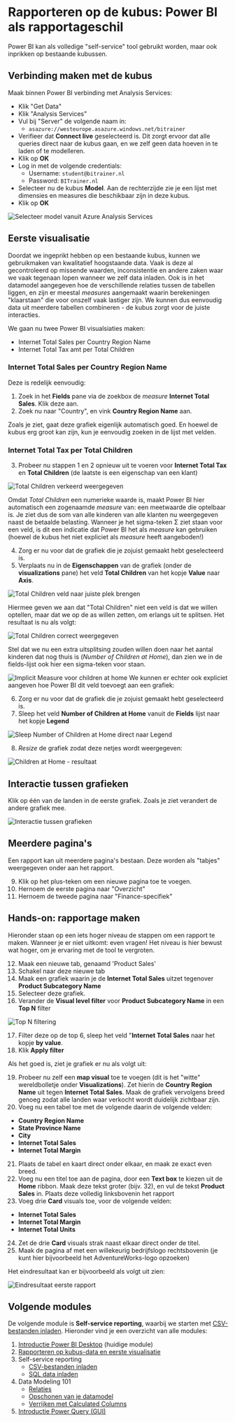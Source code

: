 # Rapporteren op de kubus: Power BI als rapportageschil

Power BI kan als volledige "self-service" tool gebruikt worden, maar ook inprikken op bestaande kubussen.

## Verbinding maken met de kubus

Maak binnen Power BI verbinding met Analysis Services:

* Klik "Get Data"
* Klik "Analysis Services"
* Vul bij "Server" de volgende naam in:
  * `asazure://westeurope.asazure.windows.net/bitrainer`
* Verifieer dat **Connect live** geselecteerd is. Dit zorgt ervoor dat alle queries direct naar de kubus gaan, en we zelf geen data hoeven in te laden of te modelleren.
* Klik op **OK**
* Log in met de volgende credentials:
  * Username: `student@bitrainer.nl`
  * Password: `BITrainer.nl`
* Selecteer nu de kubus **Model**. Aan de rechterzijde zie je een lijst met dimensies en measures die beschikbaar zijn in deze kubus.
* Klik op **OK**

![Selecteer model vanuit Azure Analysis Services](img/SelectModelFromAAS.png)

## Eerste visualisatie

Doordat we ingeprikt hebben op een bestaande kubus, kunnen we gebruikmaken van kwalitatief hoogstaande data. Vaak is deze al gecontroleerd op missende waarden, inconsistentie en andere zaken waar we vaak tegenaan lopen wanneer we zelf data inladen. Ook is in het datamodel aangegeven hoe de verschillende relaties tussen de tabellen liggen, en zijn er meestal *measures* aangemaakt waarin berekeningen "klaarstaan" die voor onszelf vaak lastiger zijn. We kunnen dus eenvoudig data uit meerdere tabellen combineren - de kubus zorgt voor de juiste interacties.

We gaan nu twee Power BI visualsiaties maken:

* Internet Total Sales per Country Region Name
* Internet Total Tax amt per Total Children

### Internet Total Sales per Country Region Name

Deze is redelijk eenvoudig:

1. Zoek in het **Fields** pane via de zoekbox de *measure* **Internet Total Sales**. Klik deze aan.
2. Zoek nu naar "Country", en vink **Country Region Name** aan.

Zoals je ziet, gaat deze grafiek eigenlijk automatisch goed. En hoewel de kubus erg groot kan zijn, kun je eenvoudig zoeken in de lijst met velden.

### Internet Total Tax per Total Children

3. Probeer nu stappen 1 en 2 opnieuw uit te voeren voor **Internet Total Tax** en **Total Children** (de laatste is een eigenschap van een klant)

![Total Children verkeerd weergegeven](img/01-total-children-wrong.png)

Omdat *Total Children* een numerieke waarde is, maakt Power BI hier automatisch een zogenaamde *measure* van: een meetwaarde die optelbaar is. Je ziet dus de som van alle kinderen van alle klanten nu weergegeven naast de betaalde belasting. Wanneer je het sigma-teken &Sigma; ziet staan voor een veld, is dit een indicatie dat Power BI het als *measure* kan gebruiken (hoewel de kubus het niet expliciet als *measure* heeft aangeboden!)

4. Zorg er nu voor dat de grafiek die je zojuist gemaakt hebt geselecteerd is.
5. Verplaats nu in de **Eigenschappen** van de grafiek (onder de **visualizations** pane) het veld **Total Children** van het kopje **Value** naar **Axis**.

![Total Children veld naar juiste plek brengen](img/02-total-children-to-axis.png)

Hiermee geven we aan dat "Total Children" niet een veld is dat we willen optellen, maar dat we op de as willen zetten, om erlangs uit te splitsen. Het resultaat is nu als volgt:

![Total Children correct weergegeven](img/03-total-children-correct.png)

Stel dat we nu een extra uitsplitsing zouden willen doen naar het aantal kinderen dat nog thuis is (*Number of Children at Home*), dan zien we in de fields-lijst ook hier een sigma-teken voor staan. 

![Implicit Measure voor children at home](img/04-sigma-children-at-home.png)
We kunnen er echter ook expliciet aangeven hoe Power BI dit veld toevoegt aan een grafiek:

6. Zorg er nu voor dat de grafiek die je zojuist gemaakt hebt geselecteerd is.
7. Sleep het veld **Number of Children at Home** vanuit de **Fields** lijst naar het kopje **Legend**

![Sleep Number of Children at Home direct naar Legend](img/05-sleep-children-at-home.png)

8. *Resize* de grafiek zodat deze netjes wordt weergegeven:

![Children at Home - resultaat](img/06-children-at-home-correct.png)

## Interactie tussen grafieken

Klik op één van de landen in de eerste grafiek. Zoals je ziet verandert de andere grafiek mee.

![Interactie tussen grafieken](img/07-interactie-tussen-grafieken.png)

## Meerdere pagina's

Een rapport kan uit meerdere pagina's bestaan. Deze worden als "tabjes" weergegeven onder aan het rapport. 

9. Klik op het plus-teken om een nieuwe pagina toe te voegen.
10. Hernoem de eerste pagina naar "Overzicht"
11. Hernoem de tweede pagina naar "Finance-specifiek"

## Hands-on: rapportage maken

Hieronder staan op een iets hoger niveau de stappen om een rapport te maken. Wanneer je er niet uitkomt: even vragen! Het niveau is hier bewust wat hoger, om je ervaring met de tool te vergroten.

12. Maak een nieuwe tab, genaamd 'Product Sales'
13. Schakel naar deze nieuwe tab
14. Maak een grafiek waarin je de **Internet Total Sales** uitzet tegenover **Product Subcategory Name**
15. Selecteer deze grafiek.
16. Verander de **Visual level filter** voor **Product Subcategory Name** in een **Top N** filter

![Top N filtering](img/08-top-n-filter.png)

17. Filter deze op de top 6, sleep het veld "**Internet Total Sales** naar het kopje **by value**.
18. Klik **Apply filter**

Als het goed is, ziet je grafiek er nu als volgt uit:


19. Probeer nu zelf een **map visual** toe te voegen (dit is het "witte" wereldbolletje onder **Visualizations**). Zet hierin de **Country Region Name** uit tegen **Internet Total Sales**. Maak de grafiek vervolgens breed genoeg zodat alle landen waar verkocht wordt duidelijk zichtbaar zijn.
20. Voeg nu een tabel toe met de volgende daarin de volgende velden:
   * **Country Region Name**
   * **State Province Name**
   * **City**
   * **Internet Total Sales**
   * **Internet Total Margin**
21. Plaats de tabel en kaart direct onder elkaar, en maak ze exact even breed.
22. Voeg nu een titel toe aan de pagina, door een **Text box** te kiezen uit de **Home** ribbon. Maak deze tekst groter (bijv. 32), en vul de tekst **Product Sales** in. Plaats deze volledig linksbovenin het rapport
23. Voeg drie **Card** visuals toe, voor de volgende velden:
   * **Internet Total Sales**
   * **Internet Total Margin**
   * **Internet Total Units**
24. Zet de drie **Card** visuals strak naast elkaar direct onder de titel.
25. Maak de pagina af met een willekeurig bedrijfslogo rechtsbovenin (je kunt hier bijvoorbeeld het AdventureWorks-logo opzoeken)

Het eindresultaat kan er bijvoorbeeld als volgt uit zien:

![Eindresultaat eerste rapport](img/09-eindresultaat-eerste-rapport.png)

## Volgende modules

De volgende module is **Self-service reporting**, waarbij we starten met  [CSV-bestanden inladen](../03-Self-service-reporting/03-csv-inladen.md). Hieronder vind je een overzicht van alle modules:

1. [Introductie Power BI Desktop](../01-Introduction/01-introductie-powerbi-desktop.md) (huidige module)
2. [Rapporteren op kubus-data en eerste visualisatie](../02-Reporting-on-Cube-Data/02-reporting-on-cube-data.md)
3. Self-service reporting
   * [CSV-bestanden inladen](../03-Self-service-reporting/03-csv-inladen.md)
   * [SQL data inladen](../03-Self-service-reporting/04-sql-inladen.md)
4. Data Modeling 101
   * [Relaties](../04-Data-Modeling-101/05-relaties.md)
   * [Opschonen van je datamodel](../04-Data-Modeling-101/06-opschonen.md)
   * [Verrijken met Calculated Columns](../04-Data-Modeling-101/07-calc-columns.md)
5. [Introductie Power Query (GUI)](../05-Power-Query-GUI/08-power-query.md)
